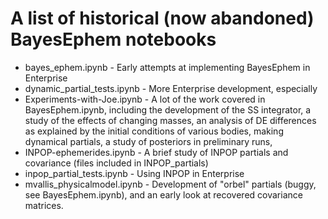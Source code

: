 # A list of historical (now abandoned) BayesEphem notebooks

* bayes_ephem.ipynb - Early attempts at implementing BayesEphem in Enterprise
* dynamic_partial_tests.ipynb - More Enterprise development, especially 
* Experiments-with-Joe.ipynb - A lot of the work covered in BayesEphem.ipynb, including the development of the SS integrator, a study of the effects of changing masses, an analysis of DE differences as explained by the initial conditions of various bodies, making dynamical partials, a study of posteriors in preliminary runs,  
* INPOP-ephemerides.ipynb - A brief study of INPOP partials and covariance (files included in INPOP_partials)
* inpop_partial_tests.ipynb - Using INPOP in Enterprise
* mvallis_physicalmodel.ipynb - Development of "orbel" partials (buggy, see BayesEphem.ipynb), and an early look at recovered covariance matrices.
